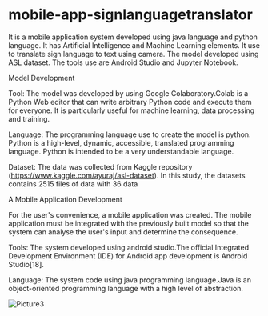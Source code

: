# mobile-app-signlanguagetranslator

It is a mobile application system developed using java language and python language. It has Artificial Intelligence and Machine Learning elements. It use to translate sign language to text using camera. The model developed using ASL dataset. The tools use are Android Studio and Jupyter Notebook.


Model Development

Tool: The model was developed by using Google Colaboratory.Colab is a Python Web editor that can write arbitrary Python code and execute them for everyone. It is particularly useful for machine learning, data processing and training. 

Language: The programming language use to create the model is python. Python is a high-level, dynamic, accessible, translated programming language. Python is intended to be a very understandable language.

Dataset: The data was collected from Kaggle repository (https://www.kaggle.com/ayuraj/asl-dataset). In this study, the datasets contains 2515 files of data with 36 data

A Mobile Application Development

For the user's convenience, a mobile application was created. The mobile application must be integrated with the previously built model so that the system can analyse the user's input and determine the consequence. 

Tools: The system developed using android studio.The official Integrated Development Environment (IDE) for Android app development is Android Studio[18]. 

Language: The system code using java programming language.Java is an object-oriented programming language with a high level of abstraction.


![Picture3](https://user-images.githubusercontent.com/90614273/133076200-802c47c4-2acb-44bf-8343-35908a914c2e.png)


